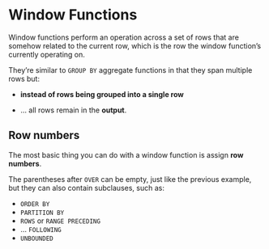 Window Functions
================

Window functions perform an operation across a set of rows that are
somehow related to the current row, which is the row the window
function’s currently operating on.  

They’re similar to `GROUP BY` aggregate functions in that they span
multiple rows but:

  - **instead of rows being grouped into a single row**

  - … all rows remain in the **output**.  

## Row numbers

The most basic thing you can do with a window function is assign **row
numbers**.  

The parentheses after `OVER` can be empty, just like the previous
example, but they can also contain subclauses, such as:

  - `ORDER BY`
  - `PARTITION BY`
  - `ROWS` or `RANGE PRECEDING`
  - … `FOLLOWING`
  - `UNBOUNDED`
